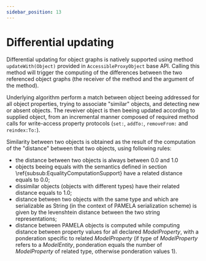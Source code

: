 ```yaml
---
sidebar_position: 13
---
```


# Differential updating

Differential updating for object graphs is natively supported using method 
`updateWith(Object)` provided in `AccessibleProxyObject` base API. Calling this method will trigger the computing of the differences between the two referenced object graphs (the receiver of the method and the argument of the method). 

Underlying algorithm perform a match between object beeing addressed for all object properties, trying to associate "similar" objects, and detecting new or absent objects. The reveiver object is then beeing updated according to supplied object, from an incremental manner composed of required method calls for write-access property protocols (`set:`, `addTo:`, `removeFrom:` and `reindex:To:`). 

Similarity between two objects is obtained as the result of the computation of the "distance" between that two objects, using following rules:

- the distance between two objects is always between 0.0 and 1.0
- objects beeing equals with the semantics defined in section \ref{subsub:EqualityComputationSupport} have a related distance equals to 0.0;
- dissimilar objects (objects with different types) have their related distance equals to 1.0;
- distance between two objects with the same type and which are serializable as String (in the context of PAMELA serialization scheme) is given by the levenshtein distance between the two string representations;
 - distance between PAMELA objects is computed while computing distance between property values for all declared *ModelProperty*, with a ponderation specific to related *ModelProperty* (if type of *ModelProperty* refers to a *ModelEntity*, ponderation equals the number of *ModelProperty* of related type, otherwise ponderation values 1).

 

    
  
